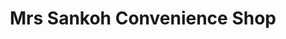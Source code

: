 ---
title: "Mrs Sankoh Convenience Shop"
url: /kailahun/mrs-sankoh-convenience-shop/
shop: convenience
---